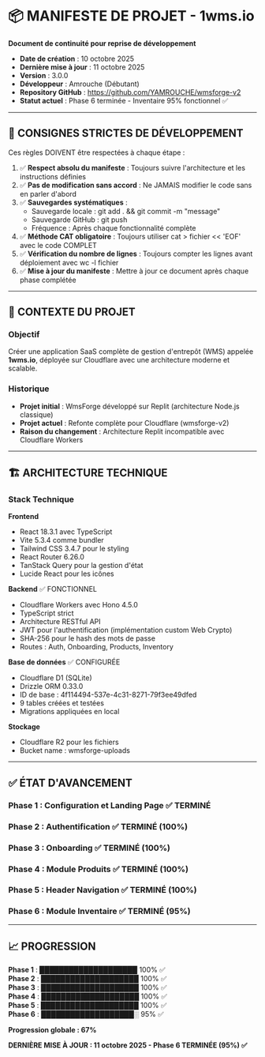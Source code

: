 # 📦 MANIFESTE DE PROJET - 1wms.io

**Document de continuité pour reprise de développement**

- **Date de création** : 10 octobre 2025
- **Dernière mise à jour** : 11 octobre 2025
- **Version** : 3.0.0
- **Développeur** : Amrouche (Débutant)
- **Repository GitHub** : https://github.com/YAMROUCHE/wmsforge-v2
- **Statut actuel** : Phase 6 terminée - Inventaire 95% fonctionnel ✅

---

## 🚨 CONSIGNES STRICTES DE DÉVELOPPEMENT

Ces règles DOIVENT être respectées à chaque étape :

1. ✅ **Respect absolu du manifeste** : Toujours suivre l'architecture et les instructions définies
2. ✅ **Pas de modification sans accord** : Ne JAMAIS modifier le code sans en parler d'abord
3. ✅ **Sauvegardes systématiques** :
   - Sauvegarde locale : git add . && git commit -m "message"
   - Sauvegarde GitHub : git push
   - Fréquence : Après chaque fonctionnalité complète
4. ✅ **Méthode CAT obligatoire** : Toujours utiliser cat > fichier << 'EOF' avec le code COMPLET
5. ✅ **Vérification du nombre de lignes** : Toujours compter les lignes avant déploiement avec wc -l fichier
6. ✅ **Mise à jour du manifeste** : Mettre à jour ce document après chaque phase complétée

---

## 🎯 CONTEXTE DU PROJET

### Objectif
Créer une application SaaS complète de gestion d'entrepôt (WMS) appelée **1wms.io**, déployée sur Cloudflare avec une architecture moderne et scalable.

### Historique
- **Projet initial** : WmsForge développé sur Replit (architecture Node.js classique)
- **Projet actuel** : Refonte complète pour Cloudflare (wmsforge-v2)
- **Raison du changement** : Architecture Replit incompatible avec Cloudflare Workers

---

## 🏗 ARCHITECTURE TECHNIQUE

### Stack Technique

**Frontend**
- React 18.3.1 avec TypeScript
- Vite 5.3.4 comme bundler
- Tailwind CSS 3.4.7 pour le styling
- React Router 6.26.0
- TanStack Query pour la gestion d'état
- Lucide React pour les icônes

**Backend** ✅ FONCTIONNEL
- Cloudflare Workers avec Hono 4.5.0
- TypeScript strict
- Architecture RESTful API
- JWT pour l'authentification (implémentation custom Web Crypto)
- SHA-256 pour le hash des mots de passe
- Routes : Auth, Onboarding, Products, Inventory

**Base de données** ✅ CONFIGURÉE
- Cloudflare D1 (SQLite)
- Drizzle ORM 0.33.0
- ID de base : 4f114494-537e-4c31-8271-79f3ee49dfed
- 9 tables créées et testées
- Migrations appliquées en local

**Stockage**
- Cloudflare R2 pour les fichiers
- Bucket name : wmsforge-uploads

---

## ✅ ÉTAT D'AVANCEMENT

### Phase 1 : Configuration et Landing Page ✅ TERMINÉ
### Phase 2 : Authentification ✅ TERMINÉ (100%)
### Phase 3 : Onboarding ✅ TERMINÉ (100%)
### Phase 4 : Module Produits ✅ TERMINÉ (100%)
### Phase 5 : Header Navigation ✅ TERMINÉ (100%)
### Phase 6 : Module Inventaire ✅ TERMINÉ (95%)

---

## 📈 PROGRESSION

**Phase 1** : ████████████████████ 100% ✅  
**Phase 2** : ████████████████████ 100% ✅  
**Phase 3** : ████████████████████ 100% ✅  
**Phase 4** : ████████████████████ 100% ✅  
**Phase 5** : ████████████████████ 100% ✅  
**Phase 6** : ███████████████████░  95% ✅  

**Progression globale : 67%**

**DERNIÈRE MISE À JOUR : 11 octobre 2025 - Phase 6 TERMINÉE (95%) ✅**

